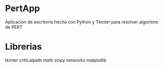 # PertApp

Aplicacion de escritorio hecha con Python y Tkinter para resolver algoritmo de PERT

# Librerias

tkinter
criticalpath 
math
scipy
networkx
matplotlib

